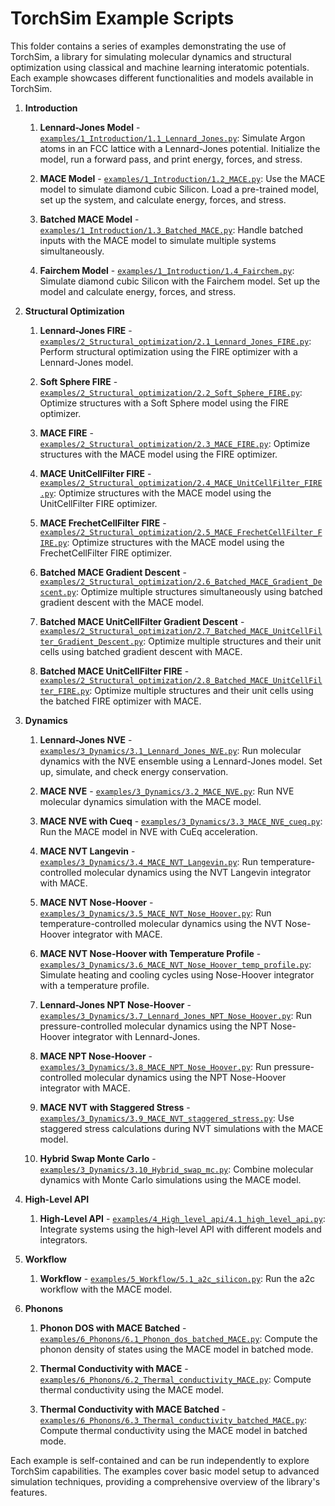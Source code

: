 # TorchSim Example Scripts

This folder contains a series of examples demonstrating the use of TorchSim, a library for simulating molecular dynamics and structural optimization using classical and machine learning interatomic potentials. Each example showcases different functionalities and models available in TorchSim.

1. **Introduction**

   1. **Lennard-Jones Model** - [`examples/1_Introduction/1.1_Lennard_Jones.py`](1_Introduction/1.1_Lennard_Jones.py): Simulate Argon atoms in an FCC lattice with a Lennard-Jones potential. Initialize the model, run a forward pass, and print energy, forces, and stress.

   1. **MACE Model** - [`examples/1_Introduction/1.2_MACE.py`](1_Introduction/1.2_MACE.py): Use the MACE model to simulate diamond cubic Silicon. Load a pre-trained model, set up the system, and calculate energy, forces, and stress.

   1. **Batched MACE Model** - [`examples/1_Introduction/1.3_Batched_MACE.py`](1_Introduction/1.3_Batched_MACE.py): Handle batched inputs with the MACE model to simulate multiple systems simultaneously.

   1. **Fairchem Model** - [`examples/1_Introduction/1.4_Fairchem.py`](1_Introduction/1.4_Fairchem.py): Simulate diamond cubic Silicon with the Fairchem model. Set up the model and calculate energy, forces, and stress.

1. **Structural Optimization**

   1. **Lennard-Jones FIRE** - [`examples/2_Structural_optimization/2.1_Lennard_Jones_FIRE.py`](2_Structural_optimization/2.1_Lennard_Jones_FIRE.py): Perform structural optimization using the FIRE optimizer with a Lennard-Jones model.

   1. **Soft Sphere FIRE** - [`examples/2_Structural_optimization/2.2_Soft_Sphere_FIRE.py`](2_Structural_optimization/2.2_Soft_Sphere_FIRE.py): Optimize structures with a Soft Sphere model using the FIRE optimizer.

   1. **MACE FIRE** - [`examples/2_Structural_optimization/2.3_MACE_FIRE.py`](2_Structural_optimization/2.3_MACE_FIRE.py): Optimize structures with the MACE model using the FIRE optimizer.

   1. **MACE UnitCellFilter FIRE** - [`examples/2_Structural_optimization/2.4_MACE_UnitCellFilter_FIRE.py`](2_Structural_optimization/2.4_MACE_UnitCellFilter_FIRE.py): Optimize structures with the MACE model using the UnitCellFilter FIRE optimizer.

   1. **MACE FrechetCellFilter FIRE** - [`examples/2_Structural_optimization/2.5_MACE_FrechetCellFilter_FIRE.py`](2_Structural_optimization/2.5_MACE_FrechetCellFilter_FIRE.py): Optimize structures with the MACE model using the FrechetCellFilter FIRE optimizer.

   1. **Batched MACE Gradient Descent** - [`examples/2_Structural_optimization/2.6_Batched_MACE_Gradient_Descent.py`](2_Structural_optimization/2.6_Batched_MACE_Gradient_Descent.py): Optimize multiple structures simultaneously using batched gradient descent with the MACE model.

   1. **Batched MACE UnitCellFilter Gradient Descent** - [`examples/2_Structural_optimization/2.7_Batched_MACE_UnitCellFilter_Gradient_Descent.py`](2_Structural_optimization/2.7_Batched_MACE_UnitCellFilter_Gradient_Descent.py): Optimize multiple structures and their unit cells using batched gradient descent with MACE.

   1. **Batched MACE UnitCellFilter FIRE** - [`examples/2_Structural_optimization/2.8_Batched_MACE_UnitCellFilter_FIRE.py`](2_Structural_optimization/2.8_Batched_MACE_UnitCellFilter_FIRE.py): Optimize multiple structures and their unit cells using the batched FIRE optimizer with MACE.

1. **Dynamics**

   1. **Lennard-Jones NVE** - [`examples/3_Dynamics/3.1_Lennard_Jones_NVE.py`](3_Dynamics/3.1_Lennard_Jones_NVE.py): Run molecular dynamics with the NVE ensemble using a Lennard-Jones model. Set up, simulate, and check energy conservation.

   1. **MACE NVE** - [`examples/3_Dynamics/3.2_MACE_NVE.py`](3_Dynamics/3.2_MACE_NVE.py): Run NVE molecular dynamics simulation with the MACE model.

   1. **MACE NVE with Cueq** - [`examples/3_Dynamics/3.3_MACE_NVE_cueq.py`](3_Dynamics/3.3_MACE_NVE_cueq.py): Run the MACE model in NVE with CuEq acceleration.

   1. **MACE NVT Langevin** - [`examples/3_Dynamics/3.4_MACE_NVT_Langevin.py`](3_Dynamics/3.4_MACE_NVT_Langevin.py): Run temperature-controlled molecular dynamics using the NVT Langevin integrator with MACE.

   1. **MACE NVT Nose-Hoover** - [`examples/3_Dynamics/3.5_MACE_NVT_Nose_Hoover.py`](3_Dynamics/3.5_MACE_NVT_Nose_Hoover.py): Run temperature-controlled molecular dynamics using the NVT Nose-Hoover integrator with MACE.

   1. **MACE NVT Nose-Hoover with Temperature Profile** - [`examples/3_Dynamics/3.6_MACE_NVT_Nose_Hoover_temp_profile.py`](3_Dynamics/3.6_MACE_NVT_Nose_Hoover_temp_profile.py): Simulate heating and cooling cycles using Nose-Hoover integrator with a temperature profile.

   1. **Lennard-Jones NPT Nose-Hoover** - [`examples/3_Dynamics/3.7_Lennard_Jones_NPT_Nose_Hoover.py`](3_Dynamics/3.7_Lennard_Jones_NPT_Nose_Hoover.py): Run pressure-controlled molecular dynamics using the NPT Nose-Hoover integrator with Lennard-Jones.

   1. **MACE NPT Nose-Hoover** - [`examples/3_Dynamics/3.8_MACE_NPT_Nose_Hoover.py`](3_Dynamics/3.8_MACE_NPT_Nose_Hoover.py): Run pressure-controlled molecular dynamics using the NPT Nose-Hoover integrator with MACE.

   1. **MACE NVT with Staggered Stress** - [`examples/3_Dynamics/3.9_MACE_NVT_staggered_stress.py`](3_Dynamics/3.9_MACE_NVT_staggered_stress.py): Use staggered stress calculations during NVT simulations with the MACE model.

   1. **Hybrid Swap Monte Carlo** - [`examples/3_Dynamics/3.10_Hybrid_swap_mc.py`](3_Dynamics/3.10_Hybrid_swap_mc.py): Combine molecular dynamics with Monte Carlo simulations using the MACE model.

1. **High-Level API**

   1. **High-Level API** - [`examples/4_High_level_api/4.1_high_level_api.py`](4_High_level_api/4.1_high_level_api.py): Integrate systems using the high-level API with different models and integrators.

1. **Workflow**

   1. **Workflow** - [`examples/5_Workflow/5.1_a2c_silicon.py`](5_Workflow/5.1_a2c_silicon.py): Run the a2c workflow with the MACE model.

1. **Phonons**

   1. **Phonon DOS with MACE Batched** - [`examples/6_Phonons/6.1_Phonon_dos_batched_MACE.py`](6_Phonons/6.1_Phonon_dos_batched_MACE.py): Compute the phonon density of states using the MACE model in batched mode.

   1. **Thermal Conductivity with MACE** - [`examples/6_Phonons/6.2_Thermal_conductivity_MACE.py`](6_Phonons/6.2_Thermal_conductivity_MACE.py): Compute thermal conductivity using the MACE model.

   1. **Thermal Conductivity with MACE Batched** - [`examples/6_Phonons/6.3_Thermal_conductivity_batched_MACE.py`](6_Phonons/6.3_Thermal_conductivity_batched_MACE.py): Compute thermal conductivity using the MACE model in batched mode.

Each example is self-contained and can be run independently to explore TorchSim capabilities. The examples cover basic model setup to advanced simulation techniques, providing a comprehensive overview of the library's features.
